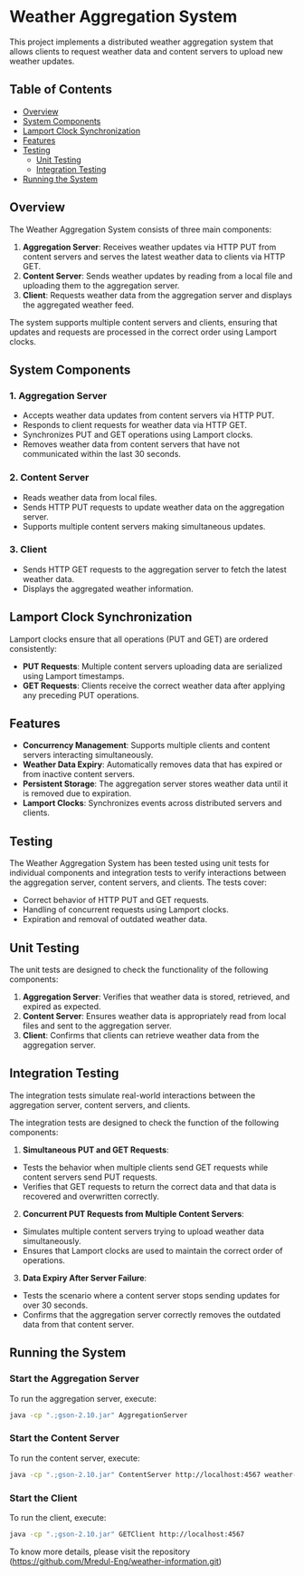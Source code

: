 # Weather Aggregation System

This project implements a distributed weather aggregation system that allows clients to request weather data and content servers to upload new weather updates.

## Table of Contents
- [Overview](#overview)
- [System Components](#system-components)
- [Lamport Clock Synchronization](#lamport-clock-synchronization)
- [Features](#features)
- [Testing](#testing) 
  - [Unit Testing](#unit-testing)
  - [Integration Testing](#integration-testing)
- [Running the System](#running-the-system)

## Overview

The Weather Aggregation System consists of three main components:
1. **Aggregation Server**: Receives weather updates via HTTP PUT from content servers and serves the latest weather data to clients via HTTP GET.
2. **Content Server**: Sends weather updates by reading from a local file and uploading them to the aggregation server.
3. **Client**: Requests weather data from the aggregation server and displays the aggregated weather feed.

The system supports multiple content servers and clients, ensuring that updates and requests are processed in the correct order using Lamport clocks.

## System Components

### 1. Aggregation Server
- Accepts weather data updates from content servers via HTTP PUT.
- Responds to client requests for weather data via HTTP GET.
- Synchronizes PUT and GET operations using Lamport clocks.
- Removes weather data from content servers that have not communicated within the last 30 seconds.

### 2. Content Server
- Reads weather data from local files.
- Sends HTTP PUT requests to update weather data on the aggregation server.
- Supports multiple content servers making simultaneous updates.

### 3. Client
- Sends HTTP GET requests to the aggregation server to fetch the latest weather data.
- Displays the aggregated weather information.

## Lamport Clock Synchronization

Lamport clocks ensure that all operations (PUT and GET) are ordered consistently:
- **PUT Requests**: Multiple content servers uploading data are serialized using Lamport timestamps.
- **GET Requests**: Clients receive the correct weather data after applying any preceding PUT operations.

## Features

- **Concurrency Management**: Supports multiple clients and content servers interacting simultaneously.
- **Weather Data Expiry**: Automatically removes data that has expired or from inactive content servers.
- **Persistent Storage**: The aggregation server stores weather data until it is removed due to expiration.
- **Lamport Clocks**: Synchronizes events across distributed servers and clients.

## Testing

The Weather Aggregation System has been tested using unit tests for individual components and integration tests to verify interactions between the aggregation server, content servers, and clients. The tests cover:
 - Correct behavior of HTTP PUT and GET requests.
 - Handling of concurrent requests using Lamport clocks.
 - Expiration and removal of outdated weather data.

## Unit Testing 

The unit tests are designed to check the functionality of the following components:
1. **Aggregation Server**: Verifies that weather data is stored, retrieved, and expired as expected. 
2. **Content Server**: Ensures weather data is appropriately read from local files and sent to the aggregation server. 
3. **Client**: Confirms that clients can retrieve weather data from the aggregation server.

## Integration Testing

The integration tests simulate real-world interactions between the aggregation server, content servers, and clients.

The integration tests are designed to check the function of the following components:
 

1. **Simultaneous PUT and GET Requests**: 
- Tests the behavior when multiple clients send GET requests while content servers send PUT requests. 
- Verifies that GET requests to return the correct data and that data is recovered and overwritten correctly.

 2. **Concurrent PUT Requests from Multiple Content Servers**: 
- Simulates multiple content servers trying to upload weather data simultaneously.
- Ensures that Lamport clocks are used to maintain the correct order of operations.

 3. **Data Expiry After Server Failure**: 
 - Tests the scenario where a content server stops sending updates for over 30 seconds.
 - Confirms that the aggregation server correctly removes the outdated data from that content server.

## Running the System

### Start the Aggregation Server
To run the aggregation server, execute:
```bash
java -cp ".;gson-2.10.jar" AggregationServer
```

### Start the Content Server
To run the content server, execute:
```bash
java -cp ".;gson-2.10.jar" ContentServer http://localhost:4567 weather-data.txt
```

### Start the Client
To run the client, execute:
```bash
java -cp ".;gson-2.10.jar" GETClient http://localhost:4567
```
 
To know more details, please visit the repository (https://github.com/Mredul-Eng/weather-information.git)


